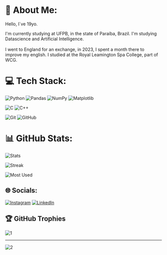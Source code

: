 # 💫 About Me:

Hello, I`ve 19yo.

I'm currently studying at UFPB, in the state of Paraíba, Brazil. I'm studying Datascience and Artificial Intelligence.<br><br>I went to England for an exchange, in 2023, I spent a month there to improve my english. I studied at the Royal Leamington Spa College, part of WCG.

# 💻 Tech Stack:

![Python](https://img.shields.io/badge/python-3670A0?style=for-the-badge&logo=python&logoColor=ffdd54) ![Pandas](https://img.shields.io/badge/pandas-%23150458.svg?style=for-the-badge&logo=pandas&logoColor=white) ![NumPy](https://img.shields.io/badge/numpy-%23013243.svg?style=for-the-badge&logo=numpy&logoColor=white) ![Matplotlib](https://img.shields.io/badge/Matplotlib-%23ffffff.svg?style=for-the-badge&logo=Matplotlib&logoColor=black)

![C](https://img.shields.io/badge/c-%2300599C.svg?style=for-the-badge&logo=c&logoColor=white)  ![C++](https://img.shields.io/badge/c++-%2300599C.svg?style=for-the-badge&logo=c%2B%2B&logoColor=white) 

![Git](https://img.shields.io/badge/git-%23F05033.svg?style=for-the-badge&logo=git&logoColor=white) ![GitHub](https://img.shields.io/badge/github-%23121011.svg?style=for-the-badge&logo=github&logoColor=white)

# 📊 GitHub Stats:

![Stats](https://github-readme-stats.vercel.app/api?username=DjallenDias&theme=transparent&hide_border=true&include_all_commits=false&count_private=false)

![Streak](https://github-readme-streak-stats.herokuapp.com/?user=DjallenDias&theme=transparent&hide_border=false&hide_border=true)

![Most Used](https://github-readme-stats.vercel.app/api/top-langs?username=DjallenDias&locale=en&hide_title=false&layout=donut&langs_count=6&theme=transparent&order=2&hide=css,html,jupyter%20notebook&hide_border=true)


## 🌐 Socials:

[![Instagram](https://img.shields.io/badge/Instagram-%23E4405F.svg?logo=Instagram&logoColor=white)](https://instagram.com/djzin0_)
[![LinkedIn](https://img.shields.io/badge/LinkedIn-%230077B5.svg?logo=linkedin&logoColor=white)](https://www.linkedin.com/in/dj%C3%A1llen-fabr%C3%ADcio-125332234?utm_source=share&utm_campaign=share_via&utm_content=profile&utm_medium=android_app) 


## 🏆 GitHub Trophies

![1](https://github-profile-trophy.vercel.app/?username=DjallenDias&theme=radical&no-frame=true&no-bg=true&margin-w=4)

---

![2](https://visitcount.itsvg.in/api?id=DjallenDias&icon=0&color=12&style=flat-square)
